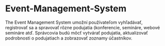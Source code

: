 # Event-Management-System
The Event Management System  umožní používateľom vyhľadávať, registrovať sa a spravovať rôzne podujatia (konferencie, semináre, webové semináre atď. Správcovia budú môcť vytvárať podujatia, aktualizovať podrobnosti o podujatiach a zobrazovať zoznamy účastníkov.
